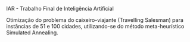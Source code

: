 IAR - Trabalho Final de Inteligência Artificial

Otimização do problema do caixeiro-viajante (Travelling Salesman) para instâncias de 51 e 100 cidades, utilizando-se do método meta-heurístico Simulated Annealing.
